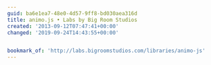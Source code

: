 ```yaml
---
guid: ba6e1ea7-48e0-4d57-9ff8-bd030aea316d
title: animo.js • Labs by Big Room Studios
created: '2013-09-12T07:47:41+00:00'
changed: '2019-09-24T14:43:55+00:00'


bookmark_of: 'http://labs.bigroomstudios.com/libraries/animo-js'
---
```





